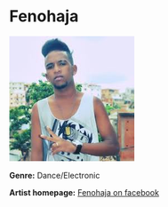 # Fenohaja

![Fenohaja](fenohaja.jpg)

**Genre:** Dance/Electronic

**Artist homepage:** [Fenohaja on facebook](https://web.facebook.com/pages/category/Musician-Band/Fenohaja-1411846809117169/?_rdc=1&_rdr)
